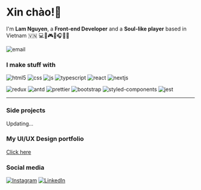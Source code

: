 <h1>Xin chào!👋</h1>
<!--    Colors palette here -->
<!--    https://maketintsandshades.com/#0078D7 -->
<p>I'm <strong>Lam Nguyen</strong>, a <strong>Front-end Developer</strong> and a <strong>Soul-like player</strong> based in Vietnam 🇻🇳 💻📸🎮📖🎧😹🌱</p>
<p>
   <img alt="email" src="https://img.shields.io/badge/-lamtrn98@gmail.com-003c6c?style=flat-square&logo=gmail&logoColor=white" />
</p>

<h3>I make stuff with</h3>
<p>
   <img alt="html5" src="https://img.shields.io/badge/-HTML5-003c6c?style=flat-square&logo=html5&logoColor=white" />
   <img alt="css" src="https://img.shields.io/badge/-CSS-004881?style=flat-square&logo=css3&logoColor=white" />
   <img alt="js" src="https://img.shields.io/badge/-JavaScript-005497?style=flat-square&logo=javascript&logoColor=white" />
   <img alt="typescript" src="https://img.shields.io/badge/-TypeScript-0060ac?style=flat-square&logo=typescript&logoColor=white" />
   <img alt="react" src="https://img.shields.io/badge/-React-0060ac?style=flat-square&logo=react&logoColor=white" />
   <img alt="nextjs" src="https://img.shields.io/badge/-NextJS-006cc2?style=flat-square&logo=nextdotjs&logoColor=white" />
   
</p>
<p>
   <img alt="redux" src="https://img.shields.io/badge/-Redux-003c6c?style=flat-square&logo=redux&logoColor=white" />    
   <img alt="antd" src="https://img.shields.io/badge/-Antd-004881?style=flat-square&logo=antdesign&logoColor=white" />
   <img alt="prettier" src="https://img.shields.io/badge/-Prettier-005497?style=flat-square&logo=prettier&logoColor=white" />
   <img alt="bootstrap" src="https://img.shields.io/badge/-Bootstrap-0060ac?style=flat-square&logo=react&logoColor=white" />
   <img alt="styled-components" src="https://img.shields.io/badge/-Styled Components-0060ac?style=flat-square&logo=styledcomponents&logoColor=white" />
   <img alt="jest" src="https://img.shields.io/badge/-Jest-006cc2?style=flat-square&logo=jest&logoColor=white" />
</p>
<hr />

<h3>Side projects</h3>
<p>Updating...</p>

<h3>My UI/UX Design portfolio</h3>
<a href="https://www.behance.net/lamtronn">Click here</a>


<h3>Social media</h3>
<a href="https://www.instagram.com/lamtronn" target="_blank"><img alt="Instagram" src="https://img.shields.io/badge/instagram-003c6c.svg?&style=for-the-badge&logo=instagram&logoColor=white" /></a>
<a href="https://www.linkedin.com/in/lam-nguyen-637829142" target="_blank"><img alt="LinkedIn" src="https://img.shields.io/badge/linkedin-%230077B5.svg?&style=for-the-badge&logo=linkedin&logoColor=white" /></a> 
